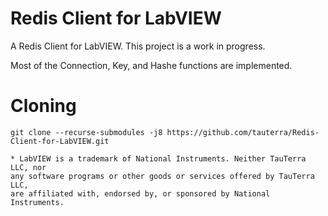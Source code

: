 # Redis Client for LabVIEW

A Redis Client for LabVIEW. This project is a work in progress.

Most of the Connection, Key, and Hashe functions are implemented.

# Cloning

```
git clone --recurse-submodules -j8 https://github.com/tauterra/Redis-Client-for-LabVIEW.git
```

```
* LabVIEW is a trademark of National Instruments. Neither TauTerra LLC, nor 
any software programs or other goods or services offered by TauTerra LLC, 
are affiliated with, endorsed by, or sponsored by National Instruments.
```
